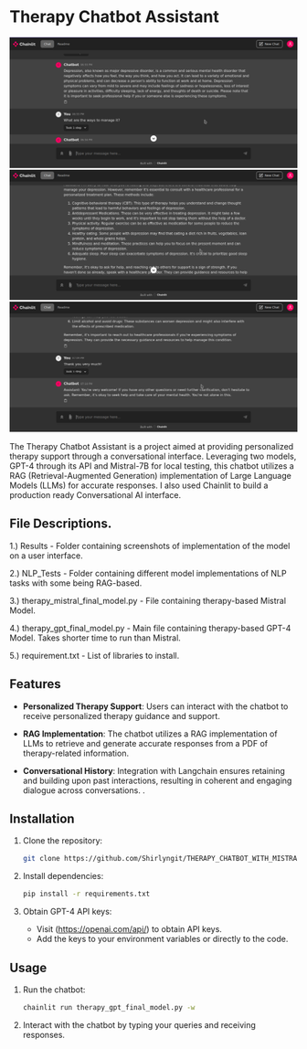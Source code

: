 # Therapy Chatbot Assistant

![Chatbot Screenshot](results/Chatbot%20Screenshot%201.png)
![Chatbot Screenshot](results/Chatbot%20Screenshot%202.png)
![Chatbot Screenshot](results/Chatbot%20Screenshot%203.png)




The Therapy Chatbot Assistant is a project aimed at providing personalized therapy support through a conversational interface. Leveraging two models, GPT-4 through its API and Mistral-7B for local testing, this chatbot utilizes a RAG (Retrieval-Augmented Generation) implementation of Large Language Models (LLMs) for accurate responses.
I also used Chainlit to build a production ready Conversational AI interface.

## File Descriptions.

1.) Results - Folder containing screenshots of implementation of the model on a user interface.

2.) NLP_Tests - Folder containing different model implementations of NLP tasks with some being RAG-based.

3.) therapy_mistral_final_model.py - File containing therapy-based Mistral Model. 

4.) therapy_gpt_final_model.py - Main file containing therapy-based GPT-4 Model. Takes shorter time to run than Mistral.

5.) requirement.txt - List of libraries to install.

## Features

- **Personalized Therapy Support**: Users can interact with the chatbot to receive personalized therapy guidance and support.
  
- **RAG Implementation**: The chatbot utilizes a RAG implementation of LLMs to retrieve and generate accurate responses from a PDF of therapy-related information.

- **Conversational History**: Integration with Langchain ensures retaining and building upon past interactions, resulting in coherent and engaging dialogue across conversations.
.

## Installation

1. Clone the repository:
    ```bash
    git clone https://github.com/Shirlyngit/THERAPY_CHATBOT_WITH_MISTRAL_LANGCHAIN
    ```

2. Install dependencies:
    ```bash
    pip install -r requirements.txt
    ```

3. Obtain GPT-4 API keys:
    - Visit (https://openai.com/api/) to obtain API keys.
    - Add the keys to your environment variables or directly to the code.

## Usage

1. Run the chatbot:
    ```bash
    chainlit run therapy_gpt_final_model.py -w
    ```

2. Interact with the chatbot by typing your queries and receiving responses.
